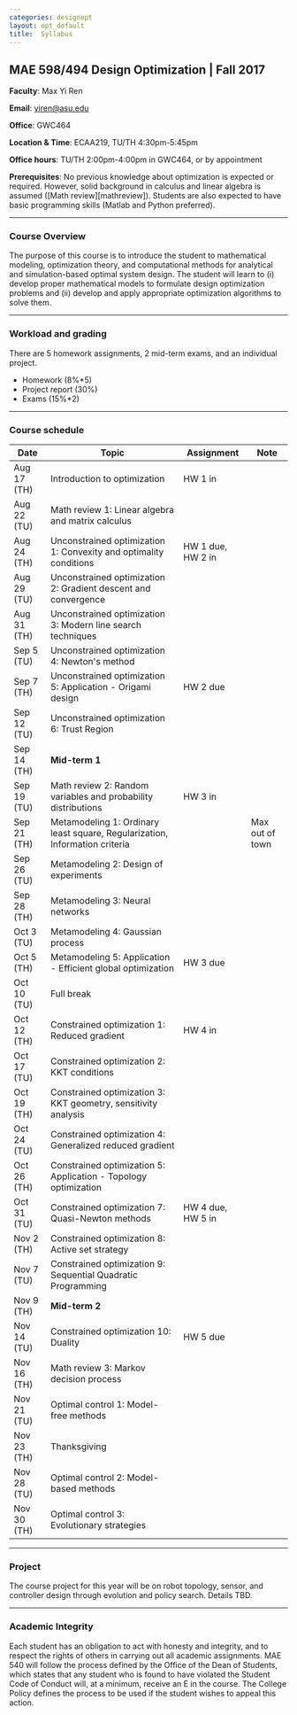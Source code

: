 ```yaml
---
categories: designopt
layout: opt_default
title:  Syllabus
---
```


## MAE 598/494 Design Optimization | Fall 2017 

**Faculty**: Max Yi Ren 

**Email**: yiren@asu.edu 

**Office**: GWC464

**Location & Time**: ECAA219, TU/TH 4:30pm-5:45pm

**Office hours**: TU/TH 2:00pm-4:00pm in GWC464, or by appointment

**Prerequisites**:  No previous knowledge about optimization is expected or required. 
However, solid background in calculus and linear algebra is assumed ([Math review][mathreview]).
Students are also expected to have basic programming skills (Matlab and Python preferred).

***

### Course Overview

The purpose of this course is to introduce the student to mathematical modeling, 
optimization theory, and computational methods for analytical and simulation-based 
optimal system design. The student will learn to (i) develop proper mathematical 
models to formulate design optimization problems and (ii) develop and apply appropriate 
optimization algorithms to solve them.

***

### Workload and grading

There are 5 homework assignments, 
2 mid-term exams, and an individual project. 

* Homework (8%*5)
* Project report (30%)
* Exams (15%*2)

***

### Course schedule

| Date      	            | Topic                                                            	    | Assignment 	            | Note 	                            |
| ------------------------- | --------------------------------------------------------------------- | ------------------------- | --------------------------------- |
| Aug 17 (TH)	            | Introduction to optimization                                          | HW 1 in	            |                           	    |
| Aug 22 (TU)	            | Math review 1: Linear algebra and matrix calculus                     |                           |                                   |
| Aug 24 (TH)	            | Unconstrained optimization 1: Convexity and optimality conditions     | HW 1 due, HW 2 in          |                                   |
| Aug 29 (TU)	            | Unconstrained optimization 2: Gradient descent and convergence        |                           |     	                            |
| Aug 31 (TH)	            | Unconstrained optimization 3: Modern line search techniques           |            	            |      	                            |
| Sep 5 (TU)	            | Unconstrained optimization 4: Newton's method                         |            	            |      	                            |
| Sep 7 (TH)                | Unconstrained optimization 5: Application - Origami design            | HW 2 due                          |                                   |
| Sep 12 (TU)	            | Unconstrained optimization 6: Trust Region                            |            	            |      	                            |
| Sep 14 (TH)	            | **Mid-term 1**                 	                                    |       	                |                                   |
| Sep 19  (TU)	            | Math review 2: Random variables and probability distributions         | HW 3 in|      	                            |
| Sep 21 (TH)	            | Metamodeling 1: Ordinary least square, Regularization, Information criteria |            	        | Max out of town     	            |
| Sep 26 (TU)	            | Metamodeling 2: Design of experiments                                 |            	            |      	                            |
| Sep 28 (TH)	            | Metamodeling 3: Neural networks                         	            |      	                    |                           	    |
| Oct 3 (TU)	            | Metamodeling 4: Gaussian process                                      |            	            |                           	    |
| Oct 5 (TH)	            | Metamodeling 5: Application - Efficient global optimization           | HW 3 due          |                           	    |
| Oct 10 (TU)	            | Full break                                                            |            	            |                           	    |
| Oct 12 (TH)	            | Constrained optimization 1: Reduced gradient                          | HW 4 in	            |                           	    |
| Oct 17 (TU)	            | Constrained optimization 2: KKT conditions                            |            	            |                                   |
| Oct 19 (TH)	            | Constrained optimization 3: KKT geometry, sensitivity analysis        |                           |                           	    |
| Oct 24 (TU)	            | Constrained optimization 4: Generalized reduced gradient              |            	            |                            	    |
| Oct 26 (TH)	            | Constrained optimization 5: Application - Topology optimization       |            	            |     	                            | 
| Oct 31 (TU)	            | Constrained optimization 7: Quasi-Newton methods                      | HW 4 due, HW 5 in             	            |                           	    |
| Nov 2 (TH)                | Constrained optimization 8: Active set strategy 	                    |                         |                                   |
| Nov 7 (TU)	            | Constrained optimization 9: Sequential Quadratic Programming          |              	            |                           	    |
| Nov 9 (TH)	            | **Mid-term 2**                                                        |            	            |                           	    |
| Nov 14 (TU)	            | Constrained optimization 10: Duality                                  | HW 5 due                          |            	                    |
| Nov 16 (TH)	            | Math review 3: Markov decision process           	                    |                           |                                   |
| Nov 21 (TU)	            | Optimal control 1: Model-free methods                                 |            	            |                            	    |
| Nov 23 (TH)	            | Thanksgiving                                      	                |            	            |                            	    |
| Nov 28 (TU)	            | Optimal control 2: Model-based methods                                |            	            |                            	    |
| Nov 30 (TH)	            | Optimal control 3: Evolutionary strategies                        	|            	            |                            	    |

***

### Project

The course project for this year will be on robot topology, sensor, and controller design through evolution and policy search. Details TBD.

***

### Academic Integrity

Each student has an obligation to act with honesty and integrity, and to respect the rights of others in carrying out all academic assignments. MAE 540 will follow the process defined by the Office of the Dean of Students, which states that any student who is found to have violated the Student Code of Conduct will, at a minimum, receive an E in the course. The College Policy defines the process to be used if the student wishes to appeal this action.